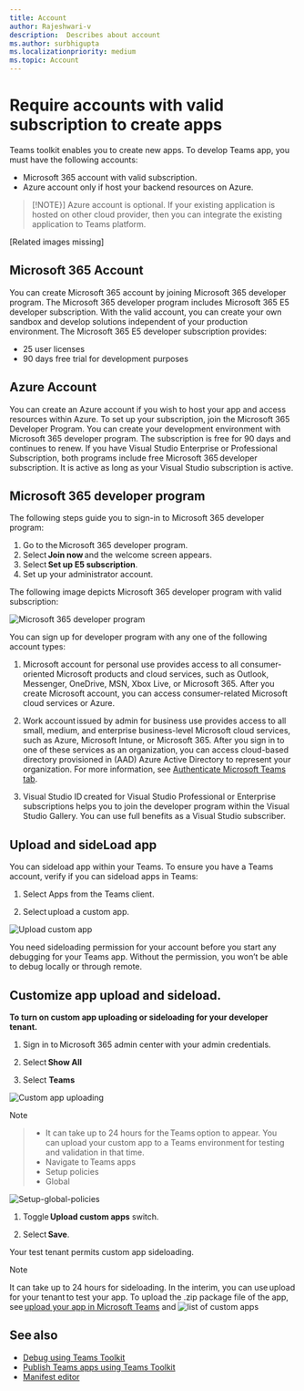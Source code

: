```yaml
---
title: Account
author: Rajeshwari-v
description:  Describes about account
ms.author: surbhigupta
ms.localizationpriority: medium
ms.topic: Account
---
```


# Require accounts with valid subscription to create apps

Teams toolkit enables you to create new apps. To develop Teams app, you must have the following accounts:

* Microsoft 365 account with valid subscription.
* Azure account only if host your backend resources on Azure.

> [!NOTE}]
> Azure account is optional. If your existing application is hosted on other cloud provider, then you can integrate the existing application to Teams platform.

[Related images missing]

## Microsoft 365 Account

You can create Microsoft 365 account by joining Microsoft 365 developer program. The Microsoft 365 developer program includes Microsoft 365 E5 developer subscription. With the valid account, you can create your own sandbox and develop solutions independent of your production environment. The Microsoft 365 E5 developer subscription provides:

* 25 user licenses
* 90 days free trial for development purposes

## Azure Account

You can create an Azure account if you wish to host your app and access resources within Azure. To set up your subscription, join the Microsoft 365 Developer Program. You can create your development environment with Microsoft 365 developer program. The subscription is free for 90 days and continues to renew. If you have Visual Studio Enterprise or Professional Subscription, both programs include free Microsoft 365 developer subscription. It is active as long as your Visual Studio subscription is active.

## Microsoft 365 developer program

The following steps guide you to sign-in to Microsoft 365 developer program:

1. Go to the Microsoft 365 developer program.
1. Select **Join now** and the welcome screen appears.
1. Select **Set up E5 subscription**.
1. Set up your administrator account.

The following image depicts Microsoft 365 developer program with valid subscription:

![Microsoft 365 developer program](~/assets/images/teams-toolkit-v2/microsoft365-developer-program.png)

You can sign up for developer program with any one of the following account types:

1. Microsoft account for personal use provides access to all consumer-oriented Microsoft products and cloud services, such as Outlook, Messenger, OneDrive, MSN, Xbox Live, or Microsoft 365. After you create Microsoft account, you can access consumer-related Microsoft cloud services or Azure.

1. Work account issued by admin for business use provides access to all small, medium, and enterprise business-level Microsoft cloud services, such as Azure, Microsoft Intune, or Microsoft 365. After you sign in  to one of these services as an organization, you can access cloud-based directory provisioned in (AAD) Azure Active Directory to represent your organization. For more information, see [Authenticate Microsoft Teams tab](../tabs/how-to/authentication/auth-tab-aad.md).

1. Visual Studio ID created for Visual Studio Professional or Enterprise subscriptions helps you to join the developer program within the Visual Studio Gallery. You can use full benefits as a Visual Studio subscriber.

## Upload and sideLoad app

You can sideload app within your Teams. To ensure you have a Teams account, verify if you can sideload apps in Teams:

1. Select Apps from the Teams client.

1. Select upload a custom app.

![Upload custom app](~/assets/images/teams-toolkit-v2/upload-custom-app-closeup.png)

You need sideloading permission for your account before you start any debugging for your Teams app. Without the permission, you won’t be able to debug locally or through remote.

## Customize app upload and sideload.

**To turn on custom app uploading or sideloading for your developer tenant.**

1. Sign in to Microsoft 365 admin center with your admin credentials.

1. Select **Show All**
1. Select **Teams**

![Custom app uploading](~/assets/images/teams-toolkit-v2/custom-app-uploading.png)

> [!Note]

> * It can take up to 24 hours for the Teams option to appear. You can upload your custom app to a Teams environment for testing and validation in that time.
> * Navigate to Teams apps
> * Setup policies
> * Global

![Setup-global-policies](~/assets/images/teams-toolkit-v2/global-setup-policies.png)

1. Toggle **Upload custom apps** switch.

1. Select **Save**.

Your test tenant permits custom app sideloading.

>[!Note]
> It can take up to 24 hours for sideloading. In the interim, you can use upload for your tenant to test your app. To upload the .zip package file of the app, see [upload your app in Microsoft Teams](../concepts/deploy-and-publish/apps-upload.md) and ![list of custom apps](~/assets/images/teams-toolkit-v2/list-custom-apps.png)

## See also

* [Debug using Teams Toolkit](teams-toolkit-debug.md)
* [Publish Teams apps using Teams Toolkit](teams-toolkit-publish.md)
* [Manifest editor](manifest-editor.md)